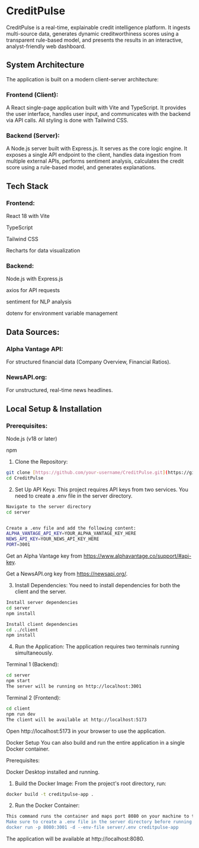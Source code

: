 # CreditPulse
CreditPulse is a real-time, explainable credit intelligence platform. It ingests multi-source data, generates dynamic creditworthiness scores using a transparent rule-based model, and presents the results in an interactive, analyst-friendly web dashboard.


## System Architecture
The application is built on a modern client-server architecture:

### Frontend (Client): 
A React single-page application built with Vite and TypeScript. It provides the user interface, handles user input, and communicates with the backend via API calls. All styling is done with Tailwind CSS.

### Backend (Server): 
A Node.js server built with Express.js. It serves as the core logic engine. It exposes a single API endpoint to the client, handles data ingestion from multiple external APIs, performs sentiment analysis, calculates the credit score using a rule-based model, and generates explanations.

## Tech Stack
### Frontend:

React 18 with Vite

TypeScript

Tailwind CSS

Recharts for data visualization

### Backend:

Node.js with Express.js

axios for API requests

sentiment for NLP analysis

dotenv for environment variable management

## Data Sources:

### Alpha Vantage API: 
For structured financial data (Company Overview, Financial Ratios).

### NewsAPI.org: 
For unstructured, real-time news headlines.

## Local Setup & Installation
### Prerequisites:

Node.js (v18 or later)

npm

1. Clone the Repository:
```bash
git clone [https://github.com/your-username/CreditPulse.git](https://github.com/your-username/CreditPulse.git)
cd CreditPulse
```

2. Set Up API Keys:
This project requires API keys from two services. You need to create a .env file in the server directory.

```bash
Navigate to the server directory
cd server


Create a .env file and add the following content:
ALPHA_VANTAGE_API_KEY=YOUR_ALPHA_VANTAGE_KEY_HERE
NEWS_API_KEY=YOUR_NEWS_API_KEY_HERE
PORT=3001
```

Get an Alpha Vantage key from https://www.alphavantage.co/support/#api-key.

Get a NewsAPI.org key from https://newsapi.org/.

3. Install Dependencies:
You need to install dependencies for both the client and the server.

```bash
Install server dependencies
cd server
npm install

Install client dependencies
cd ../client
npm install
```

4. Run the Application:
The application requires two terminals running simultaneously.

Terminal 1 (Backend):

```bash
cd server
npm start
The server will be running on http://localhost:3001
```

Terminal 2 (Frontend):

```bash
cd client
npm run dev
The client will be available at http://localhost:5173
```

Open http://localhost:5173 in your browser to use the application.

Docker Setup
You can also build and run the entire application in a single Docker container.

Prerequisites:

Docker Desktop installed and running.

1. Build the Docker Image:
From the project's root directory, run:

```bash
docker build -t creditpulse-app .
```

2. Run the Docker Container:

```bash
This command runs the container and maps port 8080 on your machine to the container's port.
Make sure to create a .env file in the server directory before running.
docker run -p 8080:3001 -d --env-file server/.env creditpulse-app
```

The application will be available at http://localhost:8080.